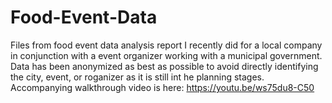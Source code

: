 # Food-Event-Data
Files from food event data analysis report I recently did for a local company in conjunction with a event organizer working with a municipal government.
Data has been anonymized as best as possible to avoid directly identifying the city, event, or roganizer as it is still int he planning stages.
Accompanying walkthrough video is here: https://youtu.be/ws75du8-C50
